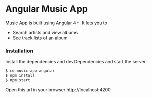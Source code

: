 # Angular Music App

Music App is built using Angular 4+. It lets you to

  - Search artists and view albums
  - See track lists of an album

### Installation

Install the dependencies and devDependencies and start the server.

```sh
$ cd music-app-angular
$ npm install
$ npm start
```

Open this url in your browser http://localhost:4200
